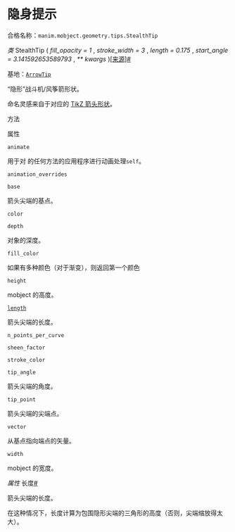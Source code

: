 # 隐身提示

合格名称：`manim.mobject.geometry.tips.StealthTip`

_类_ StealthTip ( _fill_opacity = 1_ , _stroke_width = 3_ , _length = 0.175_ , _start_angle = 3.141592653589793_ , _\*\* kwargs_ )[\[来源\]](../_modules/manim/mobject/geometry/tips.html#StealthTip)[#](#manim.mobject.geometry.tips.StealthTip "此定义的固定链接")

基地：[`ArrowTip`](manim.mobject.geometry.tips.ArrowTip.html#manim.mobject.geometry.tips.ArrowTip "manim.mobject.geometry.tips.ArrowTip")

“隐形”战斗机/风筝箭形状。

命名灵感来自于对应的 [TikZ 箭头形状](https://tikz.dev/tikz-arrows#sec-16.3)。

方法

属性

`animate`

用于对 的任何方法的应用程序进行动画处理`self`。

`animation_overrides`

`base`

箭头尖端的基点。

`color`

`depth`

对象的深度。

`fill_color`

如果有多种颜色（对于渐变），则返回第一个颜色

`height`

mobject 的高度。

[`length`](#manim.mobject.geometry.tips.StealthTip.length "manim.mobject.geometry.tips.StealthTip.length")

箭头尖端的长度。

`n_points_per_curve`

`sheen_factor`

`stroke_color`

`tip_angle`

箭头尖端的角度。

`tip_point`

箭头尖端的尖端点。

`vector`

从基点指向端点的矢量。

`width`

mobject 的宽度。

_属性_ 长度[#](#manim.mobject.geometry.tips.StealthTip.length "此定义的固定链接")

箭头尖端的长度。

在这种情况下，长度计算为包围隐形尖端的三角形的高度（否则，尖端缩放得太大）。
